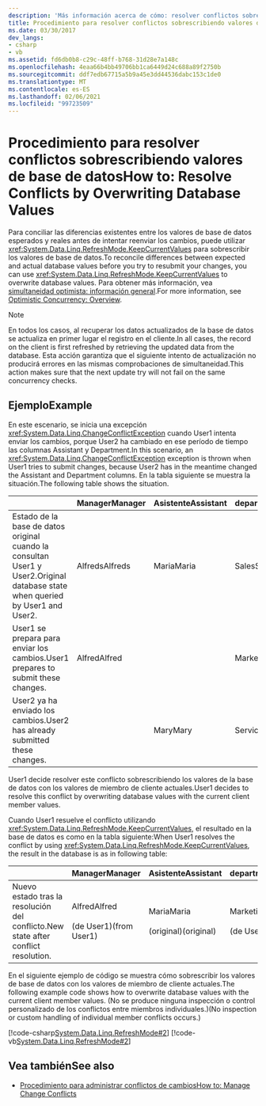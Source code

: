 ```yaml
---
description: 'Más información acerca de cómo: resolver conflictos sobrescribiendo valores de base de datos'
title: Procedimiento para resolver conflictos sobrescribiendo valores de base de datos
ms.date: 03/30/2017
dev_langs:
- csharp
- vb
ms.assetid: fd6db0b8-c29c-48ff-b768-31d28e7a148c
ms.openlocfilehash: 4eaa66b4bb49706bb1ca6449d24c688a89f2750b
ms.sourcegitcommit: ddf7edb67715a5b9a45e3dd44536dabc153c1de0
ms.translationtype: MT
ms.contentlocale: es-ES
ms.lasthandoff: 02/06/2021
ms.locfileid: "99723509"
---
```

# <a name="how-to-resolve-conflicts-by-overwriting-database-values"></a><span data-ttu-id="7cdce-103">Procedimiento para resolver conflictos sobrescribiendo valores de base de datos</span><span class="sxs-lookup"><span data-stu-id="7cdce-103">How to: Resolve Conflicts by Overwriting Database Values</span></span>

<span data-ttu-id="7cdce-104">Para conciliar las diferencias existentes entre los valores de base de datos esperados y reales antes de intentar reenviar los cambios, puede utilizar <xref:System.Data.Linq.RefreshMode.KeepCurrentValues> para sobrescribir los valores de base de datos.</span><span class="sxs-lookup"><span data-stu-id="7cdce-104">To reconcile differences between expected and actual database values before you try to resubmit your changes, you can use <xref:System.Data.Linq.RefreshMode.KeepCurrentValues> to overwrite database values.</span></span> <span data-ttu-id="7cdce-105">Para obtener más información, vea [simultaneidad optimista: información general](optimistic-concurrency-overview.md).</span><span class="sxs-lookup"><span data-stu-id="7cdce-105">For more information, see [Optimistic Concurrency: Overview](optimistic-concurrency-overview.md).</span></span>  
  
> [!NOTE]
> <span data-ttu-id="7cdce-106">En todos los casos, al recuperar los datos actualizados de la base de datos se actualiza en primer lugar el registro en el cliente.</span><span class="sxs-lookup"><span data-stu-id="7cdce-106">In all cases, the record on the client is first refreshed by retrieving the updated data from the database.</span></span> <span data-ttu-id="7cdce-107">Esta acción garantiza que el siguiente intento de actualización no producirá errores en las mismas comprobaciones de simultaneidad.</span><span class="sxs-lookup"><span data-stu-id="7cdce-107">This action makes sure that the next update try will not fail on the same concurrency checks.</span></span>  
  
## <a name="example"></a><span data-ttu-id="7cdce-108">Ejemplo</span><span class="sxs-lookup"><span data-stu-id="7cdce-108">Example</span></span>  

 <span data-ttu-id="7cdce-109">En este escenario, se inicia una excepción <xref:System.Data.Linq.ChangeConflictException> cuando User1 intenta enviar los cambios, porque User2 ha cambiado en ese período de tiempo las columnas Assistant y Department.</span><span class="sxs-lookup"><span data-stu-id="7cdce-109">In this scenario, an <xref:System.Data.Linq.ChangeConflictException> exception is thrown when User1 tries to submit changes, because User2 has in the meantime changed the Assistant and Department columns.</span></span> <span data-ttu-id="7cdce-110">En la tabla siguiente se muestra la situación.</span><span class="sxs-lookup"><span data-stu-id="7cdce-110">The following table shows the situation.</span></span>  
  
||<span data-ttu-id="7cdce-111">Manager</span><span class="sxs-lookup"><span data-stu-id="7cdce-111">Manager</span></span>|<span data-ttu-id="7cdce-112">Asistente</span><span class="sxs-lookup"><span data-stu-id="7cdce-112">Assistant</span></span>|<span data-ttu-id="7cdce-113">department</span><span class="sxs-lookup"><span data-stu-id="7cdce-113">Department</span></span>|  
|------|-------------|---------------|----------------|  
|<span data-ttu-id="7cdce-114">Estado de la base de datos original cuando la consultan User1 y User2.</span><span class="sxs-lookup"><span data-stu-id="7cdce-114">Original database state when queried by User1 and User2.</span></span>|<span data-ttu-id="7cdce-115">Alfreds</span><span class="sxs-lookup"><span data-stu-id="7cdce-115">Alfreds</span></span>|<span data-ttu-id="7cdce-116">Maria</span><span class="sxs-lookup"><span data-stu-id="7cdce-116">Maria</span></span>|<span data-ttu-id="7cdce-117">Sales</span><span class="sxs-lookup"><span data-stu-id="7cdce-117">Sales</span></span>|  
|<span data-ttu-id="7cdce-118">User1 se prepara para enviar los cambios.</span><span class="sxs-lookup"><span data-stu-id="7cdce-118">User1 prepares to submit these changes.</span></span>|<span data-ttu-id="7cdce-119">Alfred</span><span class="sxs-lookup"><span data-stu-id="7cdce-119">Alfred</span></span>||<span data-ttu-id="7cdce-120">Marketing</span><span class="sxs-lookup"><span data-stu-id="7cdce-120">Marketing</span></span>|  
|<span data-ttu-id="7cdce-121">User2 ya ha enviado los cambios.</span><span class="sxs-lookup"><span data-stu-id="7cdce-121">User2 has already submitted these changes.</span></span>||<span data-ttu-id="7cdce-122">Mary</span><span class="sxs-lookup"><span data-stu-id="7cdce-122">Mary</span></span>|<span data-ttu-id="7cdce-123">Servicio</span><span class="sxs-lookup"><span data-stu-id="7cdce-123">Service</span></span>|  
  
 <span data-ttu-id="7cdce-124">User1 decide resolver este conflicto sobrescribiendo los valores de la base de datos con los valores de miembro de cliente actuales.</span><span class="sxs-lookup"><span data-stu-id="7cdce-124">User1 decides to resolve this conflict by overwriting database values with the current client member values.</span></span>  
  
 <span data-ttu-id="7cdce-125">Cuando User1 resuelve el conflicto utilizando <xref:System.Data.Linq.RefreshMode.KeepCurrentValues>, el resultado en la base de datos es como en la tabla siguiente:</span><span class="sxs-lookup"><span data-stu-id="7cdce-125">When User1 resolves the conflict by using <xref:System.Data.Linq.RefreshMode.KeepCurrentValues>, the result in the database is as in following table:</span></span>  
  
||<span data-ttu-id="7cdce-126">Manager</span><span class="sxs-lookup"><span data-stu-id="7cdce-126">Manager</span></span>|<span data-ttu-id="7cdce-127">Asistente</span><span class="sxs-lookup"><span data-stu-id="7cdce-127">Assistant</span></span>|<span data-ttu-id="7cdce-128">department</span><span class="sxs-lookup"><span data-stu-id="7cdce-128">Department</span></span>|  
|------|-------------|---------------|----------------|  
|<span data-ttu-id="7cdce-129">Nuevo estado tras la resolución del conflicto.</span><span class="sxs-lookup"><span data-stu-id="7cdce-129">New state after conflict resolution.</span></span>|<span data-ttu-id="7cdce-130">Alfred</span><span class="sxs-lookup"><span data-stu-id="7cdce-130">Alfred</span></span><br /><br /> <span data-ttu-id="7cdce-131">(de User1)</span><span class="sxs-lookup"><span data-stu-id="7cdce-131">(from User1)</span></span>|<span data-ttu-id="7cdce-132">Maria</span><span class="sxs-lookup"><span data-stu-id="7cdce-132">Maria</span></span><br /><br /> <span data-ttu-id="7cdce-133">(original)</span><span class="sxs-lookup"><span data-stu-id="7cdce-133">(original)</span></span>|<span data-ttu-id="7cdce-134">Marketing</span><span class="sxs-lookup"><span data-stu-id="7cdce-134">Marketing</span></span><br /><br /> <span data-ttu-id="7cdce-135">(de User1)</span><span class="sxs-lookup"><span data-stu-id="7cdce-135">(from User1)</span></span>|  
  
 <span data-ttu-id="7cdce-136">En el siguiente ejemplo de código se muestra cómo sobrescribir los valores de base de datos con los valores de miembro de cliente actuales.</span><span class="sxs-lookup"><span data-stu-id="7cdce-136">The following example code shows how to overwrite database values with the current client member values.</span></span> <span data-ttu-id="7cdce-137">(No se produce ninguna inspección o control personalizado de los conflictos entre miembros individuales.)</span><span class="sxs-lookup"><span data-stu-id="7cdce-137">(No inspection or custom handling of individual member conflicts occurs.)</span></span>  
  
 [!code-csharp[System.Data.Linq.RefreshMode#2](../../../../../../samples/snippets/csharp/VS_Snippets_Data/system.data.linq.refreshmode/cs/program.cs#2)]
 [!code-vb[System.Data.Linq.RefreshMode#2](../../../../../../samples/snippets/visualbasic/VS_Snippets_Data/system.data.linq.refreshmode/vb/module1.vb#2)]  
  
## <a name="see-also"></a><span data-ttu-id="7cdce-138">Vea también</span><span class="sxs-lookup"><span data-stu-id="7cdce-138">See also</span></span>

- [<span data-ttu-id="7cdce-139">Procedimiento para administrar conflictos de cambios</span><span class="sxs-lookup"><span data-stu-id="7cdce-139">How to: Manage Change Conflicts</span></span>](how-to-manage-change-conflicts.md)
